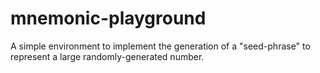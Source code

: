 # mnemonic-playground
A simple environment to implement the generation of a "seed-phrase" to represent a large randomly-generated number.
